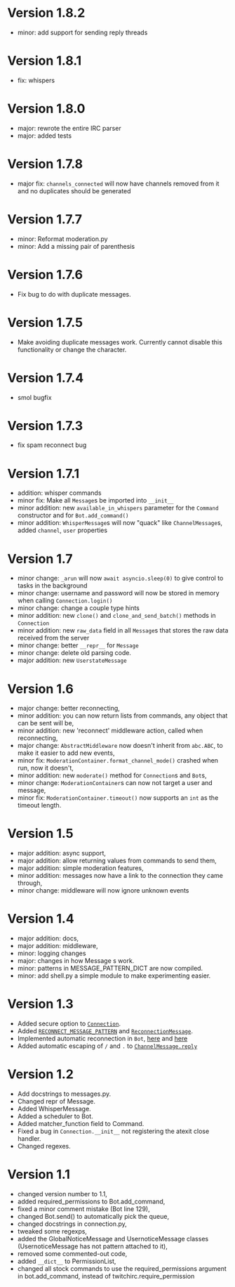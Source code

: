 # Version 1.8.2
 - minor: add support for sending reply threads

# Version 1.8.1
 - fix: whispers

# Version 1.8.0
 - major: rewrote the entire IRC parser
 - major: added tests

# Version 1.7.8
 - major fix: `channels_connected` will now have channels removed from it and no duplicates should be generated

# Version 1.7.7
 - minor: Reformat moderation.py
 - minor: Add a missing pair of parenthesis

# Version 1.7.6
 - Fix bug to do with duplicate messages.

# Version 1.7.5
 - Make avoiding duplicate messages work. Currently cannot disable this functionality or change the character.

# Version 1.7.4
 - smol bugfix

# Version 1.7.3
 - fix spam reconnect bug

# Version 1.7.1
 - addition: whisper commands
 - minor fix: Make all `Message`s be imported into `__init__`
 - minor addition: new `available_in_whispers` parameter for the `Command` constructor and for `Bot.add_command()`
 - minor addition: `WhisperMessage`s will now "quack" like `ChannelMessage`s, added `channel`, `user` properties

# Version 1.7
 - minor change: `_arun` will now `await asyncio.sleep(0)` to give control to tasks in the background
 - minor change: username and password will now be stored in memory when calling `Connection.login()`
 - minor change: change a couple type hints
 - minor addition: new `clone()` and `clone_and_send_batch()` methods in `Connection`
 - minor addition: new `raw_data` field in all `Message`s that stores the raw data received from the server
 - minor change: better `__repr__` for `Message`
 - minor change: delete old parsing code.
 - major addition: new `UserstateMessage`

# Version 1.6
 - major change: better reconnecting,
 - minor addition: you can now return lists from commands, any object that can be sent will be,
 - minor addition: new 'reconnect' middleware action, called when reconnecting,
 - major change: `AbstractMiddleware` now doesn't inherit from `abc.ABC`, to make it easier to add new events,
 - minor fix: `ModerationContainer.format_channel_mode()` crashed when run, now it doesn't,
 - minor addition: new `moderate()` method for `Connection`s and `Bot`s,
 - minor change: `ModerationContainer`s can now not target a user and message,
 - minor fix: `ModerationContainer.timeout()` now supports an `int` as the timeout length.

# Version 1.5
 - major addition: async support,
 - major addition: allow returning values from commands to send them,
 - major addition: simple moderation features,
 - minor addition: messages now have a link to the connection they came through,
 - minor change: middleware will now ignore unknown events
 
# Version 1.4
 - major addition: docs,
 - major addition: middleware,
 - minor: logging changes
 - major: changes in how Message s work.
 - minor: patterns in MESSAGE_PATTERN_DICT are now compiled.
 - minor: add shell.py a simple module to make experimenting easier.

# Version 1.3
 - Added secure option to [`Connection`](twitchirc/twitchirc/connection.py).
 - Added [`RECONNECT_MESSAGE_PATTERN`](twitchirc/twitchirc/patterns.py) and [`ReconnectionMessage`](twitchirc/twitchirc/messages.py#L371).
 - Implemented automatic reconnection in `Bot`, [here](twitchirc/twitchirc/bot.py#L299) and [here](twitchirc/twitchirc/bot.py#L321)
 - Added automatic escaping of `/` and `.` to [`ChannelMessage.reply`](twitchirc/twitchirc/messages.py#L185)
 
# Version 1.2
 - Add docstrings to messages.py.
 - Changed repr of Message.
 - Added WhisperMessage.
 - Added a scheduler to Bot.
 - Added matcher_function field to Command.
 - Fixed a bug in `Connection.__init__` not registering the atexit close handler. 
 - Changed regexes.

# Version 1.1
 - changed version number to 1.1,
 - added required_permissions to Bot.add_command,
 - fixed a minor comment mistake (Bot line 129),
 - changed Bot.send() to automatically pick the queue,
 - changed docstrings in connection.py,
 - tweaked some regexps,
 - added the GlobalNoticeMessage and UsernoticeMessage classes (UsernoticeMessage has not pattern attached to it),
 - removed some commented-out code,
 - added `__dict__` to PermissionList,
 - changed all stock commands to use the required_permissions argument in bot.add_command, instead of twitchirc.require_permission
